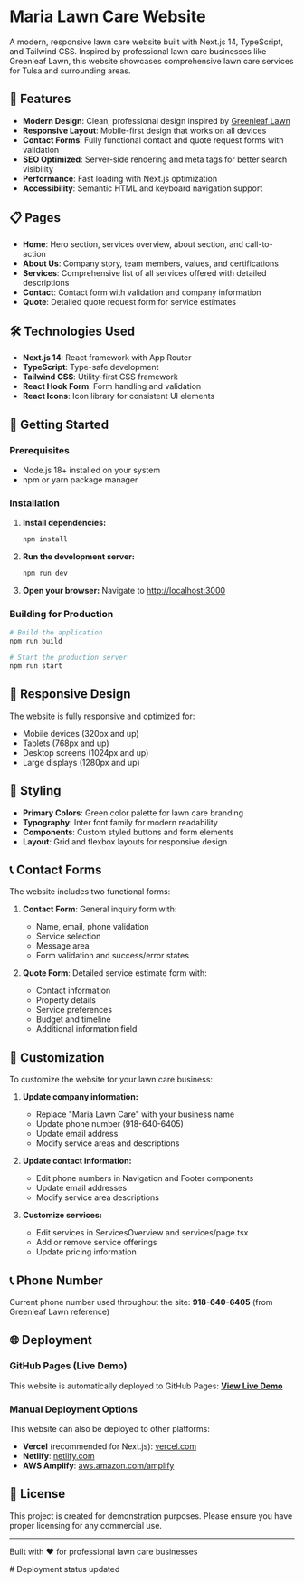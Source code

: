 # Maria Lawn Care Website

A modern, responsive lawn care website built with Next.js 14, TypeScript, and Tailwind CSS. Inspired by professional lawn care businesses like Greenleaf Lawn, this website showcases comprehensive lawn care services for Tulsa and surrounding areas.

## 🌟 Features

- **Modern Design**: Clean, professional design inspired by [Greenleaf Lawn](https://greenleafweedcontrol.com)
- **Responsive Layout**: Mobile-first design that works on all devices
- **Contact Forms**: Fully functional contact and quote request forms with validation
- **SEO Optimized**: Server-side rendering and meta tags for better search visibility
- **Performance**: Fast loading with Next.js optimization
- **Accessibility**: Semantic HTML and keyboard navigation support

## 📋 Pages

- **Home**: Hero section, services overview, about section, and call-to-action
- **About Us**: Company story, team members, values, and certifications
- **Services**: Comprehensive list of all services offered with detailed descriptions
- **Contact**: Contact form with validation and company information
- **Quote**: Detailed quote request form for service estimates

## 🛠️ Technologies Used

- **Next.js 14**: React framework with App Router
- **TypeScript**: Type-safe development
- **Tailwind CSS**: Utility-first CSS framework
- **React Hook Form**: Form handling and validation
- **React Icons**: Icon library for consistent UI elements

## 🚀 Getting Started

### Prerequisites

- Node.js 18+ installed on your system
- npm or yarn package manager

### Installation

1. **Install dependencies:**
   ```bash
   npm install
   ```

2. **Run the development server:**
   ```bash
   npm run dev
   ```

3. **Open your browser:**
   Navigate to [http://localhost:3000](http://localhost:3000)

### Building for Production

```bash
# Build the application
npm run build

# Start the production server
npm run start
```

## 📱 Responsive Design

The website is fully responsive and optimized for:
- Mobile devices (320px and up)
- Tablets (768px and up)
- Desktop screens (1024px and up)
- Large displays (1280px and up)

## 🎨 Styling

- **Primary Colors**: Green color palette for lawn care branding
- **Typography**: Inter font family for modern readability
- **Components**: Custom styled buttons and form elements
- **Layout**: Grid and flexbox layouts for responsive design

## 📞 Contact Forms

The website includes two functional forms:

1. **Contact Form**: General inquiry form with:
   - Name, email, phone validation
   - Service selection
   - Message area
   - Form validation and success/error states

2. **Quote Form**: Detailed service estimate form with:
   - Contact information
   - Property details
   - Service preferences
   - Budget and timeline
   - Additional information field

## 🔧 Customization

To customize the website for your lawn care business:

1. **Update company information:**
   - Replace "Maria Lawn Care" with your business name
   - Update phone number (918-640-6405)
   - Update email address
   - Modify service areas and descriptions

2. **Update contact information:**
   - Edit phone numbers in Navigation and Footer components
   - Update email addresses
   - Modify service area descriptions

3. **Customize services:**
   - Edit services in ServicesOverview and services/page.tsx
   - Add or remove service offerings
   - Update pricing information

## 📞 Phone Number

Current phone number used throughout the site:
**918-640-6405** (from Greenleaf Lawn reference)

## 🌐 Deployment

### GitHub Pages (Live Demo)
This website is automatically deployed to GitHub Pages: **[View Live Demo](https://celcioblond.github.io/Nursery-Website/)**

### Manual Deployment Options
This website can also be deployed to other platforms:

- **Vercel** (recommended for Next.js): [vercel.com](https://vercel.com)
- **Netlify**: [netlify.com](https://netlify.com)
- **AWS Amplify**: [aws.amazon.com/amplify](https://aws.amazon.com/amplify)

## 📄 License

This project is created for demonstration purposes. Please ensure you have proper licensing for any commercial use.

---

Built with ❤️ for professional lawn care businesses

#   D e p l o y m e n t   s t a t u s   u p d a t e d  
 